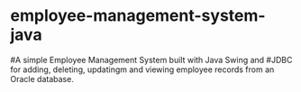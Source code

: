 # employee-management-system-java 
#A simple Employee Management System built with Java Swing and #JDBC for adding, deleting, updatingm and viewing employee records from an Oracle database.
 

